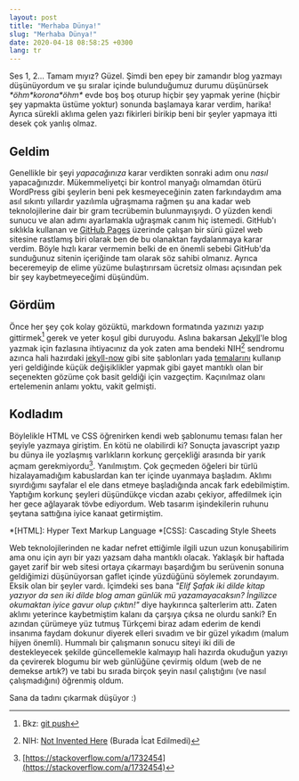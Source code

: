 ```yaml
---
layout: post
title: "Merhaba Dünya!"
slug: "Merhaba Dünya!"
date: 2020-04-18 08:58:25 +0300
lang: tr
---
```


Ses 1, 2... Tamam mıyız? Güzel. Şimdi ben epey bir zamandır blog yazmayı düşünüyordum ve şu sıralar içinde bulunduğumuz
durumu düşünürsek *\*öhm\*korona\*öhm\** evde boş boş oturup hiçbir şey yapmak yerine (hiçbir şey yapmakta üstüme
yoktur) sonunda başlamaya karar verdim, harika! Ayrıca sürekli aklıma gelen yazı fikirleri birikip beni bir şeyler
yapmaya itti desek çok yanlış olmaz.

## Geldim
Genellikle bir şeyi _yapacağınıza_ karar verdikten sonraki adım onu _nasıl_ yapacağınızdır. Mükemmeliyetçi bir kontrol
manyağı olmamdan ötürü WordPress gibi şeylerin beni pek kesmeyeceğinin zaten farkındaydım ama asıl sıkıntı yıllardır
yazılımla uğraşmama rağmen şu ana kadar web teknolojilerine dair bir gram tecrübemin bulunmayışıydı. O yüzden kendi
sunucu ve alan adımı ayarlamakla uğraşmak canım hiç istemedi. GitHub'ı sıklıkla kullanan ve
[GitHub Pages](https://pages.github.com) üzerinde çalışan bir sürü güzel web sitesine rastlamış biri olarak ben de bu
olanaktan faydalanmaya karar verdim. Böyle hızlı karar vermemin belki de en önemli sebebi GitHub'da sunduğunuz sitenin
içeriğinde tam olarak söz sahibi olmanız. Ayrıca beceremeyip de elime yüzüme bulaştırırsam ücretsiz olması açısından pek
bir şey kaybetmeyeceğimi düşündüm.

## Gördüm
Önce her şey çok kolay gözüktü, markdown formatında yazınızı yazıp gittirmek[^1] gerek ve yeter koşul gibi duruyodu.
Aslına bakarsan [Jekyll](https://jekyllrb.com)'le blog yazmak için fazlasına ihtiyacınız da yok zaten ama bendeki
NIH[^2] sendromu azınca hali hazırdaki [jekyll-now](https://github.com/barryclark/jekyll-now) gibi site şablonları yada
[temalarını](https://github.com/topics/jekyll-theme) kullanıp yeri geldiğinde küçük değişiklikler yapmak gibi gayet
mantıklı olan bir seçenekten gözüme çok basit geldiği için vazgeçtim. Kaçınılmaz olanı ertelemenin anlamı yoktu, vakit
gelmişti.

[^1]: Bkz: [git push](https://git-scm.com/docs/git-push)
[^2]: NIH: [Not Invented Here](https://en.wikipedia.org/wiki/Not_invented_here) (Burada İcat Edilmedi)

## Kodladım
Böylelikle HTML ve CSS öğrenirken kendi web şablonumu teması falan her şeyiyle yazmaya giriştim. En kötü ne olabilirdi
ki? Sonuçta javascript yazıp bu dünya ile yozlaşmış varlıkların korkunç gerçekliği arasında bir yarık açmam
gerekmiyordu[^3]. Yanılmıştım. Çok geçmeden öğeleri bir türlü hizalayamadığım kabuslardan kan ter içinde uyanmaya
başladım. Aklımı sıyırdığımı sayfalar el ele dans etmeye başladığında ancak fark edebilmiştim. Yaptığım korkunç şeyleri
düşündükçe vicdan azabı çekiyor, affedilmek için her gece ağlayarak tövbe ediyordum. Web tasarım işindekilerin ruhunu
şeytana sattığına iyice kanaat getirmiştim. 

*[HTML]: Hyper Text Markup Language
*[CSS]: Cascading Style Sheets
[^3]: [https://stackoverflow.com/a/1732454](https://stackoverflow.com/a/1732454)

Web teknolojilerinden ne kadar nefret ettiğimle ilgili uzun uzun konuşabilirim ama onu için ayrı bir yazı yazsam daha
mantıklı olacak. Yaklaşık bir haftada gayet zarif bir web sitesi ortaya çıkarmayı başardığım bu serüvenin sonuna
geldiğimizi düşünüyorsan gaflet içinde yüzdüğünü söylemek zorundayım. Eksik olan bir şeyler vardı. İçimdeki ses bana
*"Elif Şafak iki dilde kitap yazıyor da sen iki dilde blog aman günlük mü yazamayacaksın? İngilizce okumaktan iyice
gavur olup çıktın!"* diye haykırınca şalterlerim attı. Zaten aklımı yeterince kaybetmiştim kalanı da çarşıya çıksa ne
olurdu sanki? En azından çürümeye yüz tutmuş Türkçemi biraz adam ederim de kendi insanıma faydam dokunur diyerek elleri
sıvadım ve bir güzel yıkadım (malum hijyen önemli). Hummalı bir çalışmanın sonucu siteyi iki dili de destekleyecek
şekilde güncellemekle kalmayıp hali hazırda okuduğun yazıyı da çevirerek blogumu bir web günlüğüne çevirmiş oldum (web
de ne demekse artık?) ve tabi bu sırada birçok şeyin nasıl çalıştığını (ve nasıl çalışmadığını) öğrenmiş oldum.

Sana da tadını çıkarmak düşüyor :)